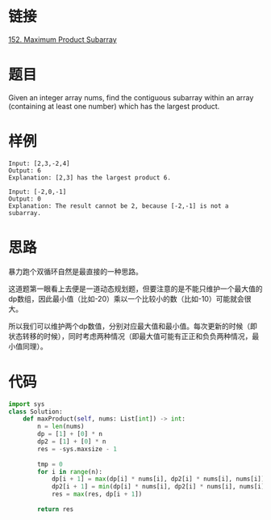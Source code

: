 # 链接
[152. Maximum Product Subarray](https://leetcode.com/problems/maximum-product-subarray/)

# 题目
Given an integer array nums, find the contiguous subarray within an array (containing at least one number) which has the largest product.

# 样例
```
Input: [2,3,-2,4]
Output: 6
Explanation: [2,3] has the largest product 6.
```

```
Input: [-2,0,-1]
Output: 0
Explanation: The result cannot be 2, because [-2,-1] is not a subarray.
```

# 思路
暴力跑个双循环自然是最直接的一种思路。

这道题第一眼看上去便是一道动态规划题，但要注意的是不能只维护一个最大值的dp数组，因此最小值（比如-20）乘以一个比较小的数（比如-10）可能就会很大。

所以我们可以维护两个dp数值，分别对应最大值和最小值。每次更新的时候（即状态转移的时候），同时考虑两种情况（即最大值可能有正正和负负两种情况，最小值同理）。

# 代码
```python
import sys
class Solution:
    def maxProduct(self, nums: List[int]) -> int:
        n = len(nums)
        dp = [1] + [0] * n
        dp2 = [1] + [0] * n
        res = -sys.maxsize - 1
        
        tmp = 0
        for i in range(n):
            dp[i + 1] = max(dp[i] * nums[i], dp2[i] * nums[i], nums[i])
            dp2[i + 1] = min(dp[i] * nums[i], dp2[i] * nums[i], nums[i])
            res = max(res, dp[i + 1])
        
        return res
```
